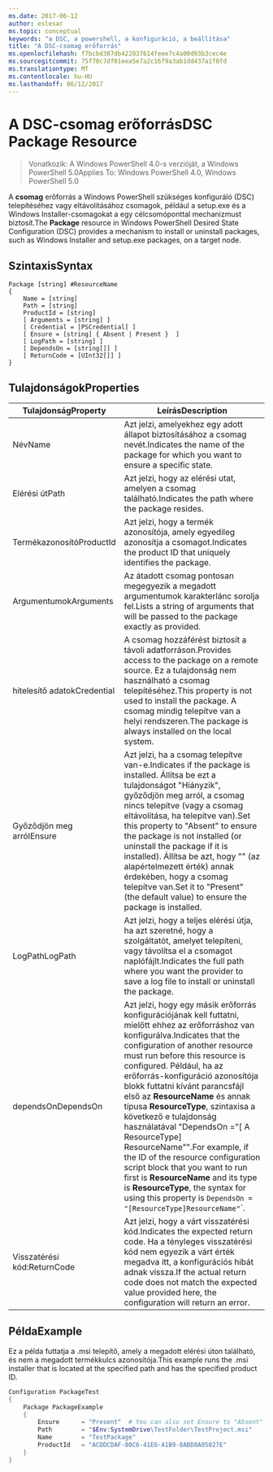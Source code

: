 ```yaml
---
ms.date: 2017-06-12
author: eslesar
ms.topic: conceptual
keywords: "a DSC, a powershell, a konfiguráció, a beállítása"
title: "A DSC-csomag erőforrás"
ms.openlocfilehash: f7bcbd387db422037614feee7c4a00d93b3cec4e
ms.sourcegitcommit: 75f70c7df01eea5e7a2c16f9a3ab1dd437a1f8fd
ms.translationtype: MT
ms.contentlocale: hu-HU
ms.lasthandoff: 06/12/2017
---
```

# <a name="dsc-package-resource"></a><span data-ttu-id="eae49-103">A DSC-csomag erőforrás</span><span class="sxs-lookup"><span data-stu-id="eae49-103">DSC Package Resource</span></span>

> <span data-ttu-id="eae49-104">Vonatkozik: A Windows PowerShell 4.0-s verzióját, a Windows PowerShell 5.0</span><span class="sxs-lookup"><span data-stu-id="eae49-104">Applies To: Windows PowerShell 4.0, Windows PowerShell 5.0</span></span>

<span data-ttu-id="eae49-105">A **csomag** erőforrás a Windows PowerShell szükséges konfiguráló (DSC) telepítéséhez vagy eltávolításához csomagok, például a setup.exe és a Windows Installer-csomagokat a egy célcsomóponttal mechanizmust biztosít.</span><span class="sxs-lookup"><span data-stu-id="eae49-105">The **Package** resource in Windows PowerShell Desired State Configuration (DSC) provides a mechanism to install or uninstall packages, such as Windows Installer and setup.exe packages, on a target node.</span></span>

## <a name="syntax"></a><span data-ttu-id="eae49-106">Szintaxis</span><span class="sxs-lookup"><span data-stu-id="eae49-106">Syntax</span></span>

```
Package [string] #ResourceName
{
    Name = [string]
    Path = [string]
    ProductId = [string]
    [ Arguments = [string] ]
    [ Credential = [PSCredential] ]
    [ Ensure = [string] { Absent | Present }  ]
    [ LogPath = [string] ]
    [ DependsOn = [string[]] ]
    [ ReturnCode = [UInt32[]] ]
}
```

## <a name="properties"></a><span data-ttu-id="eae49-107">Tulajdonságok</span><span class="sxs-lookup"><span data-stu-id="eae49-107">Properties</span></span>
|  <span data-ttu-id="eae49-108">Tulajdonság</span><span class="sxs-lookup"><span data-stu-id="eae49-108">Property</span></span>  |  <span data-ttu-id="eae49-109">Leírás</span><span class="sxs-lookup"><span data-stu-id="eae49-109">Description</span></span>   | 
|---|---| 
| <span data-ttu-id="eae49-110">Név</span><span class="sxs-lookup"><span data-stu-id="eae49-110">Name</span></span>| <span data-ttu-id="eae49-111">Azt jelzi, amelyekhez egy adott állapot biztosításához a csomag nevét.</span><span class="sxs-lookup"><span data-stu-id="eae49-111">Indicates the name of the package for which you want to ensure a specific state.</span></span>| 
| <span data-ttu-id="eae49-112">Elérési út</span><span class="sxs-lookup"><span data-stu-id="eae49-112">Path</span></span>| <span data-ttu-id="eae49-113">Azt jelzi, hogy az elérési utat, amelyen a csomag található.</span><span class="sxs-lookup"><span data-stu-id="eae49-113">Indicates the path where the package resides.</span></span>| 
| <span data-ttu-id="eae49-114">Termékazonosító</span><span class="sxs-lookup"><span data-stu-id="eae49-114">ProductId</span></span>| <span data-ttu-id="eae49-115">Azt jelzi, hogy a termék azonosítója, amely egyedileg azonosítja a csomagot.</span><span class="sxs-lookup"><span data-stu-id="eae49-115">Indicates the product ID that uniquely identifies the package.</span></span>| 
| <span data-ttu-id="eae49-116">Argumentumok</span><span class="sxs-lookup"><span data-stu-id="eae49-116">Arguments</span></span>| <span data-ttu-id="eae49-117">Az átadott csomag pontosan megegyezik a megadott argumentumok karakterlánc sorolja fel.</span><span class="sxs-lookup"><span data-stu-id="eae49-117">Lists a string of arguments that will be passed to the package exactly as provided.</span></span>| 
| <span data-ttu-id="eae49-118">hitelesítő adatok</span><span class="sxs-lookup"><span data-stu-id="eae49-118">Credential</span></span>| <span data-ttu-id="eae49-119">A csomag hozzáférést biztosít a távoli adatforráson.</span><span class="sxs-lookup"><span data-stu-id="eae49-119">Provides access to the package on a remote source.</span></span> <span data-ttu-id="eae49-120">Ez a tulajdonság nem használható a csomag telepítéséhez.</span><span class="sxs-lookup"><span data-stu-id="eae49-120">This property is not used to install the package.</span></span> <span data-ttu-id="eae49-121">A csomag mindig telepítve van a helyi rendszeren.</span><span class="sxs-lookup"><span data-stu-id="eae49-121">The package is always installed on the local system.</span></span>| 
| <span data-ttu-id="eae49-122">Győződjön meg arról</span><span class="sxs-lookup"><span data-stu-id="eae49-122">Ensure</span></span>| <span data-ttu-id="eae49-123">Azt jelzi, ha a csomag telepítve van-e.</span><span class="sxs-lookup"><span data-stu-id="eae49-123">Indicates if the package is installed.</span></span> <span data-ttu-id="eae49-124">Állítsa be ezt a tulajdonságot "Hiányzik", győződjön meg arról, a csomag nincs telepítve (vagy a csomag eltávolítása, ha telepítve van).</span><span class="sxs-lookup"><span data-stu-id="eae49-124">Set this property to "Absent" to ensure the package is not installed (or uninstall the package if it is installed).</span></span> <span data-ttu-id="eae49-125">Állítsa be azt, hogy "" (az alapértelmezett érték) annak érdekében, hogy a csomag telepítve van.</span><span class="sxs-lookup"><span data-stu-id="eae49-125">Set it to "Present" (the default value) to ensure the package is installed.</span></span>| 
| <span data-ttu-id="eae49-126">LogPath</span><span class="sxs-lookup"><span data-stu-id="eae49-126">LogPath</span></span>| <span data-ttu-id="eae49-127">Azt jelzi, hogy a teljes elérési útja, ha azt szeretné, hogy a szolgáltatót, amelyet telepíteni, vagy távolítsa el a csomagot naplófájlt.</span><span class="sxs-lookup"><span data-stu-id="eae49-127">Indicates the full path where you want the provider to save a log file to install or uninstall the package.</span></span>| 
| <span data-ttu-id="eae49-128">dependsOn</span><span class="sxs-lookup"><span data-stu-id="eae49-128">DependsOn</span></span> | <span data-ttu-id="eae49-129">Azt jelzi, hogy egy másik erőforrás konfigurációjának kell futtatni, mielőtt ehhez az erőforráshoz van konfigurálva.</span><span class="sxs-lookup"><span data-stu-id="eae49-129">Indicates that the configuration of another resource must run before this resource is configured.</span></span> <span data-ttu-id="eae49-130">Például, ha az erőforrás-konfiguráció azonosítója blokk futtatni kívánt parancsfájl első az **ResourceName** és annak típusa **ResourceType**, szintaxisa a következő e tulajdonság használatával "DependsOn ="[ A ResourceType] ResourceName"".</span><span class="sxs-lookup"><span data-stu-id="eae49-130">For example, if the ID of the resource configuration script block that you want to run first is **ResourceName** and its type is **ResourceType**, the syntax for using this property is `DependsOn = "[ResourceType]ResourceName"`\`.</span></span>| 
| <span data-ttu-id="eae49-131">Visszatérési kód:</span><span class="sxs-lookup"><span data-stu-id="eae49-131">ReturnCode</span></span>| <span data-ttu-id="eae49-132">Azt jelzi, hogy a várt visszatérési kód.</span><span class="sxs-lookup"><span data-stu-id="eae49-132">Indicates the expected return code.</span></span> <span data-ttu-id="eae49-133">Ha a tényleges visszatérési kód nem egyezik a várt érték megadva itt, a konfigurációs hibát adnak vissza.</span><span class="sxs-lookup"><span data-stu-id="eae49-133">If the actual return code does not match the expected value provided here, the configuration will return an error.</span></span>| 

## <a name="example"></a><span data-ttu-id="eae49-134">Példa</span><span class="sxs-lookup"><span data-stu-id="eae49-134">Example</span></span>

<span data-ttu-id="eae49-135">Ez a példa futtatja a .msi telepítő, amely a megadott elérési úton található, és nem a megadott termékkulcs azonosítója.</span><span class="sxs-lookup"><span data-stu-id="eae49-135">This example runs the .msi installer that is located at the specified path and has the specified product ID.</span></span>

```powershell
Configuration PackageTest
{
    Package PackageExample
    {
        Ensure      = "Present"  # You can also set Ensure to "Absent"
        Path        = "$Env:SystemDrive\TestFolder\TestProject.msi"
        Name        = "TestPackage"
        ProductId   = "ACDDCDAF-80C6-41E6-A1B9-8ABD8A05027E"
    } 
}
```

